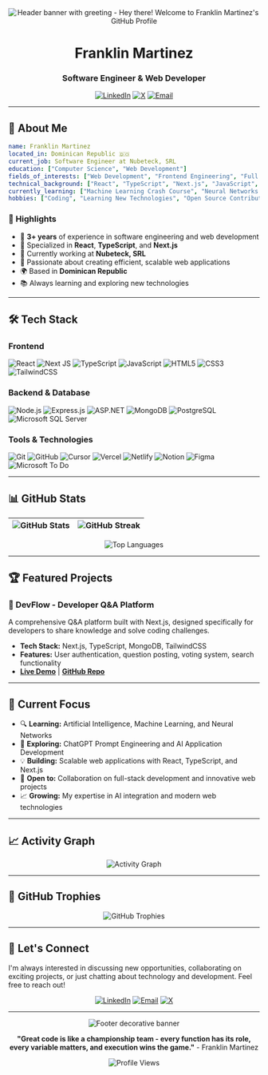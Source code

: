 <div align="center">
  <img src="https://capsule-render.vercel.app/api?text=Hey%20there!%20👋&animation=wave&type=waving&color=gradient&fontColor=ffffff&height=100" alt="Header banner with greeting - Hey there! Welcome to Franklin Martinez's GitHub Profile"/>
</div>

<h1 align="center">Franklin Martinez</h1>
<h3 align="center">Software Engineer & Web Developer</h3>

<div align="center">
  
  [![LinkedIn](https://img.shields.io/badge/LinkedIn-%230077B5.svg?logo=linkedin&logoColor=white)](https://www.linkedin.com/in/franklin-martinez-0a697a253/)
  [![X](https://img.shields.io/badge/X-black.svg?logo=X&logoColor=white)](https://x.com/franklinmdev?t=o5hz1Urd1CvAxYTaEnrlUg&s=08)
  [![Email](https://img.shields.io/badge/Email-D14836?logo=gmail&logoColor=white)](mailto:franklinmdev@hotmail.com)
  
</div>

---

## 🚀 About Me

```yaml
name: Franklin Martinez
located_in: Dominican Republic 🇩🇴
current_job: Software Engineer at Nubeteck, SRL
education: ["Computer Science", "Web Development"]
fields_of_interests: ["Web Development", "Frontend Engineering", "Full Stack Development", "Artificial Intelligence", "Machine Learning"]
technical_background: ["React", "TypeScript", "Next.js", "JavaScript", "Node.js"]
currently_learning: ["Machine Learning Crash Course", "Neural Networks & Backpropagation: Building Micrograd", "ChatGPT Prompt Engineering for Developers", "MCP: Build Rich-Context AI Apps with Anthropic"]
hobbies: ["Coding", "Learning New Technologies", "Open Source Contributing"]
```

### 💫 Highlights

- 🔭 **3+ years** of experience in software engineering and web development
- 🌱 Specialized in **React**, **TypeScript**, and **Next.js**
- 💼 Currently working at **Nubeteck, SRL**
- 🎯 Passionate about creating efficient, scalable web applications
- 🌍 Based in **Dominican Republic**
- 📚 Always learning and exploring new technologies

---

## 🛠️ Tech Stack

### Frontend

![React](https://img.shields.io/badge/react-%2320232a.svg?style=for-the-badge&logo=react&logoColor=%2361DAFB)
![Next JS](https://img.shields.io/badge/Next-black?style=for-the-badge&logo=next.js&logoColor=white)
![TypeScript](https://img.shields.io/badge/typescript-%23007ACC.svg?style=for-the-badge&logo=typescript&logoColor=white)
![JavaScript](https://img.shields.io/badge/javascript-%23323330.svg?style=for-the-badge&logo=javascript&logoColor=%23F7DF1E)
![HTML5](https://img.shields.io/badge/html5-%23E34F26.svg?style=for-the-badge&logo=html5&logoColor=white)
![CSS3](https://img.shields.io/badge/css3-%231572B6.svg?style=for-the-badge&logo=css3&logoColor=white)
![TailwindCSS](https://img.shields.io/badge/tailwindcss-%2338B2AC.svg?style=for-the-badge&logo=tailwind-css&logoColor=white)

### Backend & Database

![Node.js](https://img.shields.io/badge/node.js-6DA55F?style=for-the-badge&logo=node.js&logoColor=white)
![Express.js](https://img.shields.io/badge/express.js-%23404d59.svg?style=for-the-badge&logo=express&logoColor=%2361DAFB)
![ASP.NET](https://img.shields.io/badge/ASP.NET-512BD4?style=for-the-badge&logo=dotnet&logoColor=white)
![MongoDB](https://img.shields.io/badge/MongoDB-%234ea94b.svg?style=for-the-badge&logo=mongodb&logoColor=white)
![PostgreSQL](https://img.shields.io/badge/postgresql-%23316192.svg?style=for-the-badge&logo=postgresql&logoColor=white)
![Microsoft SQL Server](https://img.shields.io/badge/Microsoft%20SQL%20Server-CC2927?style=for-the-badge&logo=microsoft%20sql%20server&logoColor=white)

### Tools & Technologies

![Git](https://img.shields.io/badge/git-%23F05033.svg?style=for-the-badge&logo=git&logoColor=white)
![GitHub](https://img.shields.io/badge/github-%23121011.svg?style=for-the-badge&logo=github&logoColor=white)
![Cursor](https://img.shields.io/badge/Cursor-000000?style=for-the-badge&logo=cursor&logoColor=white)
![Vercel](https://img.shields.io/badge/vercel-%23000000.svg?style=for-the-badge&logo=vercel&logoColor=white)
![Netlify](https://img.shields.io/badge/netlify-%23000000.svg?style=for-the-badge&logo=netlify&logoColor=#00C7B7)
![Notion](https://img.shields.io/badge/Notion-%23000000.svg?style=for-the-badge&logo=notion&logoColor=white)
![Figma](https://img.shields.io/badge/figma-%23F24E1E.svg?style=for-the-badge&logo=figma&logoColor=white)
![Microsoft To Do](https://img.shields.io/badge/Microsoft_To_Do-6264A7?style=for-the-badge&logo=microsoft&logoColor=white)

---

## 📊 GitHub Stats

<div align="center">

| <img src="https://github-readme-stats.vercel.app/api?username=franklinmdev&theme=dark&hide_border=false&include_all_commits=true&count_private=false" alt="GitHub Stats" /> | <img src="https://github-readme-streak-stats-eight.vercel.app/?user=franklinmdev&theme=dark&hide_border=false" alt="GitHub Streak" /> |
|:---:|:---:|

</div>

<div align="center">
  <img src="https://github-readme-stats.vercel.app/api/top-langs/?username=franklinmdev&theme=dark&hide_border=false&include_all_commits=true&count_private=false&layout=compact" alt="Top Languages" />
</div>

---

## 🏆 Featured Projects

### 🌟 DevFlow - Developer Q&A Platform

A comprehensive Q&A platform built with Next.js, designed specifically for developers to share knowledge and solve coding challenges.

- **Tech Stack:** Next.js, TypeScript, MongoDB, TailwindCSS
- **Features:** User authentication, question posting, voting system, search functionality
- **[Live Demo](https://devflow-git-main-themvprogrammers-projects.vercel.app/)** | **[GitHub Repo](https://github.com/franklinmdev/devflow)**

---

## 🎯 Current Focus

- 🔍 **Learning:** Artificial Intelligence, Machine Learning, and Neural Networks
- 🤖 **Exploring:** ChatGPT Prompt Engineering and AI Application Development
- 💡 **Building:** Scalable web applications with React, TypeScript, and Next.js
- 🤝 **Open to:** Collaboration on full-stack development and innovative web projects
- 📈 **Growing:** My expertise in AI integration and modern web technologies

---

## 📈 Activity Graph

<div align="center">
  <img src="https://github-readme-activity-graph.vercel.app/graph?username=franklinmdev&theme=react-dark&hide_border=true" alt="Activity Graph" />
</div>

---

## 🏅 GitHub Trophies

<div align="center">
  <img src="https://github-profile-trophy.vercel.app/?username=franklinmdev&theme=radical&no-frame=false&no-bg=false&margin-w=4" alt="GitHub Trophies" />
</div>

---

## 💬 Let's Connect

I'm always interested in discussing new opportunities, collaborating on exciting projects, or just chatting about technology and development. Feel free to reach out!

<div align="center">
  
  [![LinkedIn](https://img.shields.io/badge/LinkedIn-Connect-blue?style=for-the-badge&logo=linkedin)](https://www.linkedin.com/in/franklin-martinez-0a697a253/)
  [![Email](https://img.shields.io/badge/Email-Contact-red?style=for-the-badge&logo=gmail)](mailto:franklinmdev@hotmail.com)
  [![X](https://img.shields.io/badge/X-Follow-black?style=for-the-badge&logo=x)](https://x.com/franklinmdev?t=o5hz1Urd1CvAxYTaEnrlUg&s=08)
  
</div>

---

<div align="center">
  <img src="https://capsule-render.vercel.app/api?type=waving&color=gradient&height=100&section=footer" alt="Footer decorative banner"/>
</div>

<div align="center">
  
  **"Great code is like a championship team - every function has its role, every variable matters, and execution wins the game."** - Franklin Martinez
  
  ![Profile Views](https://komarev.com/ghpvc/?username=franklinmdev&color=brightgreen&style=flat-square)
  
</div>
